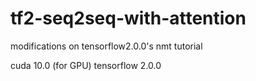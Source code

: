 # tf2-seq2seq-with-attention
modifications on tensorflow2.0.0's nmt tutorial

cuda 10.0 (for GPU)
tensorflow 2.0.0